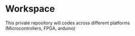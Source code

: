 # Workspace

This private repository will codes across different platforms (Microcontrollers, FPGA, arduino)

